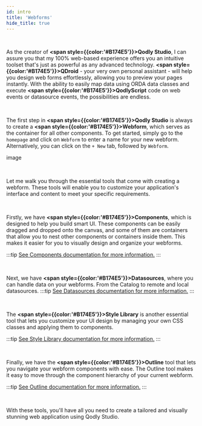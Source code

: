```yaml
---
id: intro
title: 'Webforms'
hide_title: true
---
```


<br />

As the creator of **<span style={{color:'#B174E5'}}>Qodly Studio</span>**, I can assure you that my 100% web-based experience offers you an intuitive toolset that's just as powerful as any advanced technology. **<span style={{color:'#B174E5'}}>QDroid</span>** - your very own personal assistant - will help you design web forms effortlessly, allowing you to preview your pages instantly. With the ability to easily map data using ORDA data classes and execute **<span style={{color:'#B174E5'}}>QodlyScript</span>** code on web events or datasource events, the possibilities are endless.

<br />

The first step in **<span style={{color:'#B174E5'}}>Qodly Studio</span>** is always to create a **<span style={{color:'#B174E5'}}>Webform</span>**, which serves as the container for all other components. To get started, simply go to the `homepage` and click on `Webform` to enter a name for your new webform. Alternatively, you can click on the `+ New` tab, followed by `Webform`.
 
image

<br />

Let me walk you through the essential tools that come with creating a webform. These tools will enable you to customize your application's interface and content to meet your specific requirements.

<br />

Firstly, we have **<span style={{color:'#B174E5'}}>Components</span>**, which is designed to help you build smart UI. These components can be easily dragged and dropped onto the canvas, and some of them are containers that allow you to nest other components or containers inside them. This makes it easier for you to visually design and organize your webforms.

:::tip [See Components documentation for more information.](components/intro)
:::

<br />

Next, we have **<span style={{color:'#B174E5'}}>Datasources</span>**, where you can handle data on your webforms. From the Catalog to remote and local datasources.
:::tip [See Datasources documentation for more information.](datasources/intro)
:::

<br />

The **<span style={{color:'#B174E5'}}>Style Library</span>** is another essential tool that lets you customize your UI design by managing your own CSS classes and applying them to components.

:::tip [See Style Library documentation for more information.](styleLibrary/intro)
:::

<br />

Finally, we have the **<span style={{color:'#B174E5'}}>Outline</span>** tool that lets you navigate your webform components with ease. The Outline tool makes it easy to move through the component hierarchy of your current webform.

:::tip [See Outline documentation for more information.](outline/intro)
:::

<br />

With these tools, you'll have all you need to create a tailored and visually stunning web application using Qodly Studio.